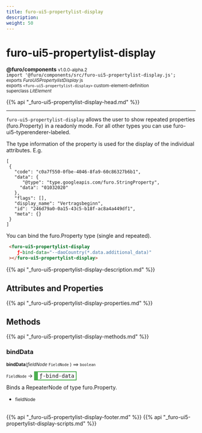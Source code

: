 ```yaml
---
title: furo-ui5-propertylist-display
description: 
weight: 50
---
```


# furo-ui5-propertylist-display
**@furo/components** <small>v1.0.0-alpha.2</small>
<br>`import '@furo/components/src/furo-ui5-propertylist-display.js';`<small>
<br>exports *FuroUi5PropertylistDisplay* js
<br>exports `<furo-ui5-propertylist-display>` custom-element-definition
<br>superclass *LitElement*</small>

{{% api "_furo-ui5-propertylist-display-head.md" %}}

****

`furo-ui5-propertylist-display` allows the user to show repeated properties (furo.Property) in a readonly mode.
For all other types you can use furo-ui5-typerenderer-labeled.

The type information of the property is used for the display of the individual attributes.
E.g.
```
[
 {
   "code": "c0a7f550-0fbe-4046-8fa9-60c86327b6b1",
   "data": {
      "@type": "type.googleapis.com/furo.StringProperty",
     "data": "01032020"
   },
   "flags": [],
   "display_name": "Vertragsbeginn",
   "id": "246d79a0-0a15-43c5-b18f-ac8a4a449df1",
   "meta": {}
 }
]
```

You can bind the furo.Property type (single and repeated).

```html
 <furo-ui5-propertylist-display
    ƒ-bind-data="--daoCountry(*.data.additional_data)"
 ></furo-ui5-propertylist-display>
```

{{% api "_furo-ui5-propertylist-display-description.md" %}}


## Attributes and Properties
{{% api "_furo-ui5-propertylist-display-properties.md" %}}




## Methods
{{% api "_furo-ui5-propertylist-display-methods.md" %}}


### **bindData**
<small>**bindData**(*fieldNode* `FieldNode` ) ⟹ `boolean`</small>

<small>`FieldNode` </small> →
<span  style="border-width:2px 2px 2px 10px; border-style: solid;border-color:  rgb(76, 175, 80);font-family:monospace; padding:2px 4px;">ƒ-bind-data</span>

Binds a RepeaterNode of type furo.Property.

- <small>fieldNode </small>
<br><br>




{{% api "_furo-ui5-propertylist-display-footer.md" %}}
{{% api "_furo-ui5-propertylist-display-scripts.md" %}}
